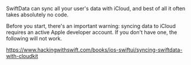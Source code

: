 SwiftData can sync all your user's data with iCloud, and best of all it often takes absolutely no code.

Before you start, there's an important warning: syncing data to iCloud requires an active Apple developer account. If you don't have one, the following will not work.

https://www.hackingwithswift.com/books/ios-swiftui/syncing-swiftdata-with-cloudkit
